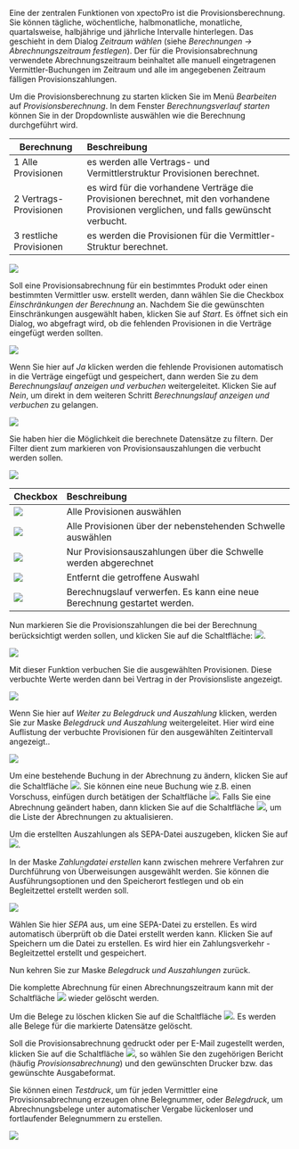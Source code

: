 Eine der zentralen Funktionen von xpectoPro ist die Provisionsberechnung. 
Sie können tägliche, wöchentliche, halbmonatliche, monatliche, quartalsweise, halbjährige und jährliche Intervalle hinterlegen. Das geschieht in dem Dialog *Zeitraum wählen* (siehe *Berechnungen → Abrechnungszeitraum festlegen*).
Der für die Provisionsabrechnung verwendete Abrechnungszeitraum beinhaltet alle manuell eingetragenen Vermittler-Buchungen im Zeitraum und alle im angegebenen Zeitraum fälligen Provisionszahlungen. 

Um die Provisionsberechnung zu starten klicken Sie im Menü *Bearbeiten* auf *Provisionsberechnung*. 
In dem Fenster *Berechnungsverlauf starten* können Sie in der Dropdownliste auswählen wie die Berechnung durchgeführt wird.

|  Berechnung           |    Beschreibung     |  
| ------------- |:-------------| 
| 1 Alle Provisionen      | es werden alle Vertrags- und Vermittlerstruktur Provisionen berechnet.| 
| 2 Vertrags-Provisionen    | es wird für die vorhandene Verträge die Provisionen berechnet, mit den vorhandene Provisionen verglichen, und falls gewünscht verbucht.| 
| 3 restliche Provisionen    | es werden die Provisionen für die Vermittler-Struktur berechnet. | 

![](http://xpecto.github.io/docs/img/img_1440767716626.png)

Soll eine Provisionsabrechnung für ein bestimmtes Produkt oder einen bestimmten Vermittler usw. erstellt werden, dann wählen Sie die Checkbox *Einschränkungen der Berechnung* an. 
Nachdem Sie die gewünschten Einschränkungen ausgewählt haben, klicken Sie auf *Start*.
Es öffnet sich ein Dialog, wo abgefragt wird, ob die fehlenden Provisionen in die Verträge eingefügt werden sollten. 

![](http://xpecto.github.io/docs/img/img_1432632082918.png) 

Wenn Sie hier auf *Ja* klicken werden die fehlende Provisionen automatisch in die Verträge eingefügt und gespeichert, dann werden Sie zu dem *Berechnungslauf anzeigen und verbuchen* weitergeleitet.  Klicken Sie auf  *Nein*, um direkt in dem weiteren Schritt *Berechnungslauf anzeigen und verbuchen* zu gelangen.  

![](http://xpecto.github.io/docs/img/img_1440748523514.png)

Sie haben hier die Möglichkeit die berechnete Datensätze zu filtern. Der Filter dient zum markieren von Provisionsauszahlungen die verbucht werden sollen. 

![](http://xpecto.github.io/docs/img/img_1440747927011.png)

|  Checkbox           |    Beschreibung     |  
| ------------- |:-------------| 
|   ![](http://xpecto.github.io/docs/img/img_1440753874370.png)  | Alle Provisionen auswählen| 
| ![](http://xpecto.github.io/docs/img/img_1440753891145.png)    | Alle Provisionen über der nebenstehenden Schwelle auswählen| 
|![](http://xpecto.github.io/docs/img/img_1440753923716.png)|Nur Provisionsauszahlungen über die Schwelle werden abgerechnet|
|![](http://xpecto.github.io/docs/img/img_1440753950213.png)|Entfernt die getroffene Auswahl|
|![](http://xpecto.github.io/docs/img/img_1440753976766.png)|Berechnugslauf verwerfen. Es kann eine neue Berechnung gestartet werden.|

Nun markieren Sie die Provisionszahlungen die bei der Berechnung berücksichtigt werden sollen, und klicken Sie auf die Schaltfläche:  ![](http://xpecto.github.io/docs/img/img_1432632280997.png). 

![](http://xpecto.github.io/docs/img/img_1440748563962.png)

Mit dieser Funktion verbuchen Sie die ausgewählten Provisionen. Diese verbuchte Werte werden dann bei Vertrag in der Provisionsliste angezeigt. 

![](http://xpecto.github.io/docs/img/img_1432632479268.png)

Wenn Sie hier auf *Weiter zu Belegdruck und Auszahlung* klicken, werden Sie zur Maske *Belegdruck und Auszahlung* weitergeleitet. Hier wird eine Auflistung der verbuchte Provisionen für den ausgewählten Zeitintervall angezeigt..

![](http://xpecto.github.io/docs/img/img_1440748640999.png)

Um eine bestehende Buchung in der Abrechnung zu ändern, klicken Sie auf die Schaltfläche ![](http://xpecto.github.io/docs/img/img_1441095989354.png).  Sie können eine neue Buchung wie z.B. einen Vorschuss, einfügen durch betätigen der Schaltfläche ![](http://xpecto.github.io/docs/img/img_1441100101421.png).
Falls Sie eine Abrechnung geändert haben, dann klicken Sie auf die Schaltfläche ![](http://xpecto.github.io/docs/img/img_1441108231660.png), um die Liste der Abrechnungen zu aktualisieren.

Um die erstellten Auszahlungen als SEPA-Datei auszugeben, klicken Sie auf ![](http://xpecto.github.io/docs/img/img_1440751324468.png). 

In der Maske *Zahlungdatei erstellen* kann zwischen mehrere Verfahren zur Durchführung von Überweisungen ausgewählt werden. Sie können die Ausführungsoptionen und den Speicherort festlegen und ob ein Begleitzettel erstellt werden soll.

![](http://xpecto.github.io/docs/img/img_1440748885165.png)

Wählen Sie hier *SEPA* aus, um eine SEPA-Datei zu erstellen. Es wird automatisch überprüft ob die Datei erstellt werden kann. Klicken Sie auf Speichern um die Datei zu erstellen. Es wird hier ein Zahlungsverkehr - Begleitzettel erstellt und gespeichert. 

Nun kehren Sie zur Maske *Belegdruck und Auszahlungen* zurück.

Die komplette Abrechnung für einen Abrechnungszeitraum kann mit der Schaltfläche ![](http://xpecto.github.io/docs/img/img_1440751219341.png) wieder gelöscht werden.

Um die Belege zu löschen klicken Sie auf die Schaltfläche ![](http://xpecto.github.io/docs/img/img_1441103301118.png). Es werden alle Belege für die markierte Datensätze gelöscht.

Soll die Provisionsabrechnung gedruckt oder per E-Mail zugestellt werden, klicken Sie auf die Schaltfläche ![](http://xpecto.github.io/docs/img/img_1440751272141.png), so wählen Sie den zugehörigen Bericht (häufig *Provisionsabrechnung*) und den gewünschten Drucker bzw. das gewünschte Ausgabeformat. 

Sie können einen *Testdruck*, um für jeden  Vermittler  eine Provisionsabrechnung erzeugen ohne Belegnummer, oder *Belegdruck*, um Abrechnungsbelege unter automatischer Vergabe lückenloser und fortlaufender Belegnummern zu erstellen. 

 ![](http://xpecto.github.io/docs/img/img_1440748756680.png)
